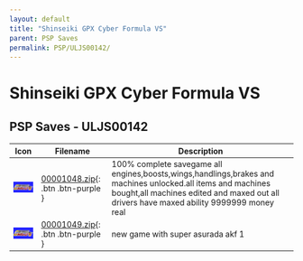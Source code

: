 ```yaml
---
layout: default
title: "Shinseiki GPX Cyber Formula VS"
parent: PSP Saves
permalink: PSP/ULJS00142/
---
```

# Shinseiki GPX Cyber Formula VS

## PSP Saves - ULJS00142

| Icon | Filename | Description |
|------|----------|-------------|
| ![Shinseiki GPX Cyber Formula VS](ICON0.PNG) | [00001048.zip](00001048.zip){: .btn .btn-purple } | 100% complete savegame all engines,boosts,wings,handlings,brakes and machines unlocked.all items and machines bought,all machines edited and maxed out all drivers have maxed ability 9999999 money real |
| ![Shinseiki GPX Cyber Formula VS](ICON0.PNG) | [00001049.zip](00001049.zip){: .btn .btn-purple } | new game with super asurada akf 1 |
